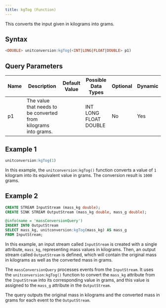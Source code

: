```yaml
---
title: kgTog (Function)
---
```


This converts the input given in kilograms into grams.

## Syntax

```sql
<DOUBLE> unitconversion:kgTog(<INT|LONG|FLOAT|DOUBLE> p1)
```

## Query Parameters

| Name | Description                                                     | Default Value | Possible Data Types   | Optional | Dynamic |
|------|-----------------------------------------------------------------|---------------|-----------------------|----------|---------|
| p1   | The value that needs to be converted from kilograms into grams. |               | INT LONG FLOAT DOUBLE | No       | Yes     |

## Example 1

```sql
unitconversion:kgTog(1)
```

In this example, the `unitconversion:kgTog()` function converts a value of `1` kilogram into its equivalent value in grams. The conversion result is `1000` grams.

## Example 2

```sql
CREATE STREAM InputStream (mass_kg double);
CREATE SINK STREAM OutputStream (mass_kg double, mass_g double);

@info(name = 'massConversionQuery')
INSERT INTO OutputStream
SELECT mass_kg, unitconversion:kgTog(mass_kg) AS mass_g
FROM InputStream;
```

In this example, an input stream called `InputStream` is created with a single attribute, `mass_kg`, representing mass values in kilograms. Then, an output stream called `OutputStream` is defined, which will contain the original mass in kilograms as well as the converted mass in grams.

The `massConversionQuery` processes events from the `InputStream`. It uses the `unitconversion:kgTog()` function to convert the `mass_kg` attribute from the `InputStream` into its corresponding value in grams, and this value is assigned to the `mass_g` attribute in the `OutputStream`.

The query outputs the original mass in kilograms and the converted mass in grams for each event to the `OutputStream`.
